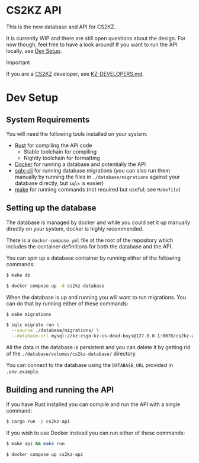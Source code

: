 # CS2KZ API

This is the new database and API for CS2KZ.

It is currently WIP and there are still open questions about the design. For now though, feel free
to have a look around! If you want to run the API locally, see [Dev Setup](#dev-setup).

> [!IMPORTANT]
> If you are a [CS2KZ](https://github.com/KZGlobalTeam/cs2kz-metamod) developer, see
> [KZ-DEVELOPERS.md](./KZ-DEVELOPERS.md).

# Dev Setup

## System Requirements

You will need the following tools installed on your system:

- [Rust](https://rust-lang.org/) for compiling the API code
  - Stable toolchain for compiling
  - Nightly toolchain for formatting
- [Docker](https://www.docker.com/) for running a database and potentially the API
- [sqlx-cli](https://github.com/launchbadge/sqlx/tree/main/sqlx-cli) for running database migrations
  (you can also run them manually by running the files in `./database/migrations` against your
  database directly, but `sqlx` is easier)
- [make](https://www.gnu.org/software/make) for running commands (not required but useful; see
  `Makefile`)

## Setting up the database

The database is managed by docker and while you could set it up manually directly on your system,
docker is highly recommended.

There is a `docker-compose.yml` file at the root of the repository which includes the container
definitions for both the database and the API.

You can spin up a database container by running either of the following commands:

```sh
$ make db
```

```sh
$ docker compose up -d cs2kz-database
```

When the database is up and running you will want to run migrations. You can do that by running
either of these commands:

```sh
$ make migrations
```

```sh
$ sqlx migrate run \
  --source ./database/migrations/ \
  --database-url mysql://kz:csgo-kz-is-dead-boys@127.0.0.1:8070/cs2kz-api
```

All the data in the database is persistent and you can delete it by getting rid of the
`./database/volumes/cs2kz-database/` directory.

You can connect to the database using the `DATABASE_URL` provided in `.env.example`.

## Building and running the API

If you have Rust installed you can compile and run the API with a single command:

```sh
$ cargo run -p cs2kz-api
```

If you wish to use Docker instead you can run either of these commands:

```sh
$ make api && make run
```

```sh
$ docker compose up cs2kz-api
```
